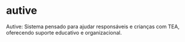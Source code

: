 # autive
Autive: Sistema pensado para ajudar responsáveis e crianças com TEA, oferecendo suporte educativo e organizacional.
